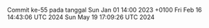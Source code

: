 Commit ke-55 pada tanggal Sun Jan 01 14:00 2023 +0100
Fri Feb 16 14:43:06 UTC 2024
Sun May 19 17:09:26 UTC 2024

